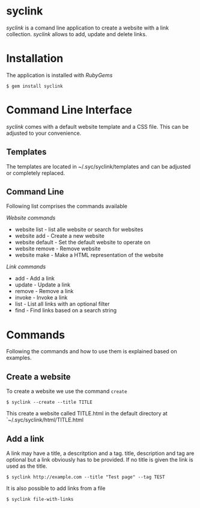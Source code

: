 syclink
=======
_syclink_ is a comand line application to create a website with a link 
collection. _syclink_ allows to add, update and delete links.

Installation
============
The application is installed with _RubyGems_

    $ gem install syclink

Command Line Interface
======================
_syclink_ comes with a default website template and a CSS file. This can be
adjusted to your convenience.

Templates
---------
The templates are located in ~/.syc/syclink/templates and can be adjusted or
completely replaced.

Command Line
------------
Following list comprises the commands available

_Website commands_
* website list    - list alle website or search for websites
* website add     - Create a new website
* website default - Set the default website to operate on
* website remove  - Remove website
* website make    - Make a HTML representation of the website

_Link commands_
* add    - Add a link
* update - Update a link
* remove - Remove a link
* invoke - Invoke a link
* list   - List all links with an optional filter
* find   - Find links based on a search string

Commands
========
Following the commands and how to use them is explained based on examples.

Create a website
----------------
To create a website we use the command `create`

    $ syclink --create --title TITLE

This create a website called TITLE.html in the default directory at
`~/.syc/syclink/html/TITLE.html

Add a link
----------
A link may have a title, a descritption and a tag. title, description and tag
are optional but a link obviously has to be provided. If no title is given the
link is used as the title.
  
    $ syclink http://example.com --title "Test page" --tag TEST

It is also possible to add links from a file

    $ syclink file-with-links


